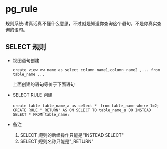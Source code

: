 # pg_rule

​	规则系统:讲真话真不懂什么意思，不过就是知道你查询这个语句，不是你真实查询的语句。

## SELECT 规则

- 视图语句创建

  ```
  create view vw_name as select column_name1,column_name2 ,... from table_name ...
  ```

  上面创建的语句等价于下面语句

- SELECT RULE 创建

  ```
  create table table_name_a as select *　from table_name where 1=2;
  CREATE RULE "_RETURN" AS ON SELECT TO table_name_a DO INSTEAD SELECT * FROM table_name;
  ```

- 备注

  1. SELECT 规则的后续操作只能是"INSTEAD SELECT"
  2. SELECT 规则名称只能是"_RETURN"

   	﻿